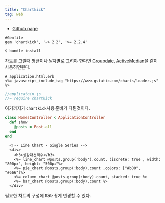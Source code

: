 ```yaml
---
title: "Chartkick"
tag: web
---
```


- [Github page](https://github.com/ankane/chartkick)

```
#Gemfile
gem 'chartkick', '~> 2.2', '>= 2.2.4'
```
```
$ bundle install
```

차트를 그릴때 평균이나 날짜별로 그려야 한다면 [Groupdate](https://github.com/ankane/groupdate), [ActiveMedian](https://github.com/ankane/active_median)을 같이 사용하면된다.

```erb
# application.html.erb
<%= javascript_include_tag "https://www.gstatic.com/charts/loader.js" %>
```
```js
//applicatoin.js
//= require chartkick
```
여기까지가 `chartkick`사용 준비가 다된것이다.

```ruby
class HomesController < ApplicationController
  def show
  	@posts = Post.all
  end
end
```

```erb
  <!-- Line Chart - Single Series -->
  <div>
    <h3>성감대선택수</h3>
    <%= line_chart @posts.group('body').count, discrete: true , width: "800px", height: "500px"%>
    <%= pie_chart @posts.group(:body).count ,colors: ["#b00", "#666"]%>
    <%= column_chart @posts.group(:body).count, stacked: true %>
    <%= bar_chart @posts.group(:body).count %>
  </div>
```

필요한 차트의 구성에 따라 쉽게 변경할 수 있다.
